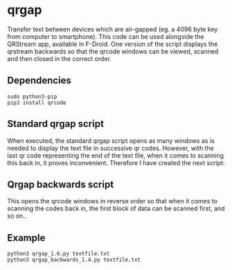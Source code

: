 qrgap
=====
Transfer text between devices which are air-gapped (eg. a 4096 byte key from computer to smartphone). This code can be used alongside the QRStream app, available in F-Droid. One version of the script displays the qrstream backwards so that the qrcode windows can be viewed, scanned and then closed in the correct order. 

Dependencies
------------
```
sudo python3-pip
pip3 install qrcode
```

Standard qrgap script
------------------------
When executed, the standard qrgap script opens as many windows as is needed to display the text file in successive qr codes. However, with the last qr code representing the end of the text file, when it comes to scanning this back in, it proves inconvenient. Therefore I have created the next script:

Qrgap backwards script
----------------------
This opens the qrcode windows in reverse order so that when it comes to scanning the codes back in, the first block of data can be scanned first, and so on..

Example
-------
```
python3 qrgap_1.6.py textfile.txt
python3 qrgap_backwards_1.4.py textfile.txt
```
